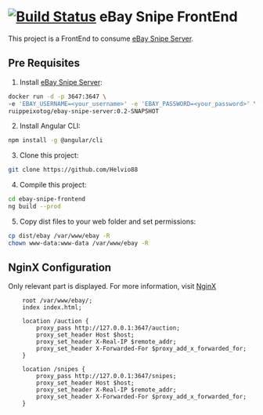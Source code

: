 [![Build Status](https://travis-ci.org/Helvio88/ebay-snipe-frontend.svg?branch=master)](https://travis-ci.org/Helvio88/ebay-snipe-frontend/#)
eBay Snipe FrontEnd
==================

This project is a FrontEnd to consume [eBay Snipe Server][1].

Pre Requisites
--------------

1. Install [eBay Snipe Server][1]:
```bash
docker run -d -p 3647:3647 \
-e 'EBAY_USERNAME=<your_username>' -e 'EBAY_PASSWORD=<your_password>' \
ruippeixotog/ebay-snipe-server:0.2-SNAPSHOT
```

2. Install Angular CLI:
```bash
npm install -g @angular/cli
```

3. Clone this project:
```bash
git clone https://github.com/Helvio88
```

4. Compile this project:
```bash
cd ebay-snipe-frontend
ng build --prod
```

5. Copy dist files to your web folder and set permissions:
```bash
cp dist/ebay /var/www/ebay -R
chown www-data:www-data /var/www/ebay -R
```

NginX Configuration
-------------------

Only relevant part is displayed. For more information, visit [NginX][2]

```
	root /var/www/ebay/;
	index index.html;

	location /auction {
		proxy_pass http://127.0.0.1:3647/auction;
		proxy_set_header Host $host;
		proxy_set_header X-Real-IP $remote_addr;
		proxy_set_header X-Forwarded-For $proxy_add_x_forwarded_for;
	}

	location /snipes {
		proxy_pass http://127.0.0.1:3647/snipes;
		proxy_set_header Host $host;
		proxy_set_header X-Real-IP $remote_addr;
		proxy_set_header X-Forwarded-For $proxy_add_x_forwarded_for;
	}
```
[1]: https://github.com/ruippeixotog/ebay-snipe-server
[2]: https://www.nginx.com/
